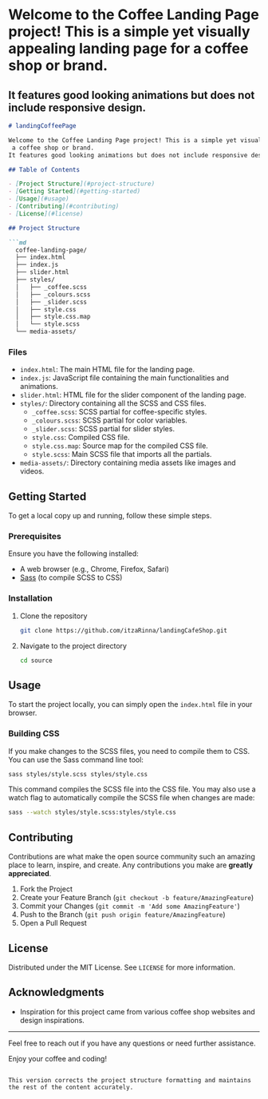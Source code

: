 # Welcome to the Coffee Landing Page project! This is a simple yet visually appealing landing page for a coffee shop or brand.
## It features good looking animations but does not include responsive design.


```markdown
# landingCoffeePage

Welcome to the Coffee Landing Page project! This is a simple yet visually appealing landing page for
 a coffee shop or brand.
It features good looking animations but does not include responsive design.

## Table of Contents

- [Project Structure](#project-structure)
- [Getting Started](#getting-started)
- [Usage](#usage)
- [Contributing](#contributing)
- [License](#license)

## Project Structure

```md
  coffee-landing-page/
  ├── index.html
  ├── index.js
  ├── slider.html
  ├── styles/
  │   ├── _coffee.scss
  │   ├── _colours.scss
  │   ├── _slider.scss
  │   ├── style.css
  │   ├── style.css.map
  │   └── style.scss
  └── media-assets/
```

### Files

- `index.html`: The main HTML file for the landing page.
- `index.js`: JavaScript file containing the main functionalities and animations.
- `slider.html`: HTML file for the slider component of the landing page.
- `styles/`: Directory containing all the SCSS and CSS files.
  - `_coffee.scss`: SCSS partial for coffee-specific styles.
  - `_colours.scss`: SCSS partial for color variables.
  - `_slider.scss`: SCSS partial for slider styles.
  - `style.css`: Compiled CSS file.
  - `style.css.map`: Source map for the compiled CSS file.
  - `style.scss`: Main SCSS file that imports all the partials.
- `media-assets/`: Directory containing media assets like images and videos.

## Getting Started

To get a local copy up and running, follow these simple steps.

### Prerequisites

Ensure you have the following installed:

- A web browser (e.g., Chrome, Firefox, Safari)
- [Sass](https://sass-lang.com/install) (to compile SCSS to CSS)

### Installation

1. Clone the repository
   ```sh
   git clone https://github.com/itzaRinna/landingCafeShop.git
   ```
2. Navigate to the project directory
   ```sh
   cd source
   ```

## Usage

To start the project locally, you can simply open the `index.html` file in your browser.

### Building CSS

If you make changes to the SCSS files, you need to compile them to CSS. You can use the Sass command line tool:

```sh
sass styles/style.scss styles/style.css
```

This command compiles the SCSS file into the CSS file. You may also use a watch flag to automatically compile the SCSS file when changes are made:

```sh
sass --watch styles/style.scss:styles/style.css
```

## Contributing

Contributions are what make the open source community such an amazing place to learn, inspire, and create. Any contributions you make are **greatly appreciated**.

1. Fork the Project
2. Create your Feature Branch (`git checkout -b feature/AmazingFeature`)
3. Commit your Changes (`git commit -m 'Add some AmazingFeature'`)
4. Push to the Branch (`git push origin feature/AmazingFeature`)
5. Open a Pull Request

## License

Distributed under the MIT License. See `LICENSE` for more information.

## Acknowledgments

- Inspiration for this project came from various coffee shop websites and design inspirations.

---

Feel free to reach out if you have any questions or need further assistance.

Enjoy your coffee and coding!
```

This version corrects the project structure formatting and maintains the rest of the content accurately.
